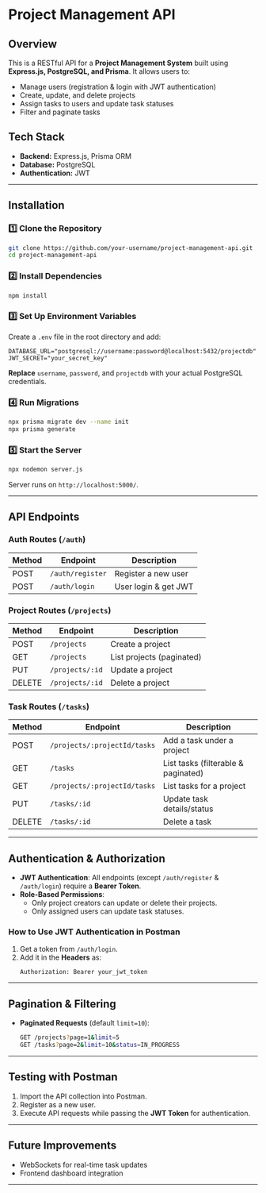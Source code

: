 # Project Management API

## Overview

This is a RESTful API for a **Project Management System** built using **Express.js, PostgreSQL, and Prisma**. It allows users to:

- Manage users (registration & login with JWT authentication)
- Create, update, and delete projects
- Assign tasks to users and update task statuses
- Filter and paginate tasks

## Tech Stack

- **Backend:** Express.js, Prisma ORM
- **Database:** PostgreSQL
- **Authentication:** JWT

---

## Installation

### 1️⃣ Clone the Repository

```sh
git clone https://github.com/your-username/project-management-api.git
cd project-management-api
```

### 2️⃣ Install Dependencies

```sh
npm install
```

### 3️⃣ Set Up Environment Variables

Create a `.env` file in the root directory and add:

```env
DATABASE_URL="postgresql://username:password@localhost:5432/projectdb"
JWT_SECRET="your_secret_key"
```

**Replace** `username`, `password`, and `projectdb` with your actual PostgreSQL credentials.

### 4️⃣ Run Migrations

```sh
npx prisma migrate dev --name init
npx prisma generate
```

### 5️⃣ Start the Server

```sh
npx nodemon server.js
```

Server runs on `http://localhost:5000/`.

---

## API Endpoints

### **Auth Routes** (`/auth`)

| Method | Endpoint         | Description          |
| ------ | ---------------- | -------------------- |
| POST   | `/auth/register` | Register a new user  |
| POST   | `/auth/login`    | User login & get JWT |

### **Project Routes** (`/projects`)

| Method | Endpoint        | Description               |
| ------ | --------------- | ------------------------- |
| POST   | `/projects`     | Create a project          |
| GET    | `/projects`     | List projects (paginated) |
| PUT    | `/projects/:id` | Update a project          |
| DELETE | `/projects/:id` | Delete a project          |

### **Task Routes** (`/tasks`)

| Method | Endpoint                     | Description                         |
| ------ | ---------------------------- | ----------------------------------- |
| POST   | `/projects/:projectId/tasks` | Add a task under a project          |
| GET    | `/tasks`                     | List tasks (filterable & paginated) |
| GET    | `/projects/:projectId/tasks` | List tasks for a project            |
| PUT    | `/tasks/:id`                 | Update task details/status          |
| DELETE | `/tasks/:id`                 | Delete a task                       |

---

## Authentication & Authorization

- **JWT Authentication**: All endpoints (except `/auth/register` & `/auth/login`) require a **Bearer Token**.
- **Role-Based Permissions**:
  - Only project creators can update or delete their projects.
  - Only assigned users can update task statuses.

### **How to Use JWT Authentication in Postman**

1. Get a token from `/auth/login`.
2. Add it in the **Headers** as:
   ```
   Authorization: Bearer your_jwt_token
   ```

---

## Pagination & Filtering

- **Paginated Requests** (default `limit=10`):
  ```sh
  GET /projects?page=1&limit=5
  GET /tasks?page=2&limit=10&status=IN_PROGRESS
  ```

---

## Testing with Postman

1. Import the API collection into Postman.
2. Register as a new user.
3. Execute API requests while passing the **JWT Token** for authentication.

---

## Future Improvements

- WebSockets for real-time task updates
- Frontend dashboard integration

---



